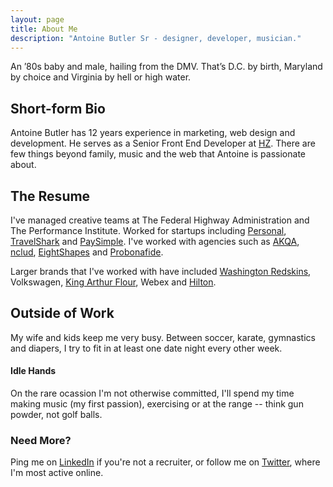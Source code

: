 ```yaml
---
layout: page
title: About Me
description: "Antoine Butler Sr - designer, developer, musician."
---
```


An ’80s baby and male, hailing from the DMV. That’s D.C. by birth, Maryland by choice and Virginia by hell or high water.

## Short-form Bio

Antoine Butler has 12 years experience in marketing, web design and development. He serves as a Senior Front End Developer at [HZ](http://hzdg.com). There are few things beyond family, music and the web that Antoine is passionate about.

## The Resume

I've managed creative teams at The Federal Highway Administration and The Performance Institute. Worked for startups including [Personal](http://personal.com), [TravelShark](http://travelshark.com) and [PaySimple](http://paysimple.com). I've worked with agencies such as [AKQA](http://akqa.com), [nclud](http://nclud.com), [EightShapes](http://eightshapes.com) and [Probonafide](http://probonafide.com).

Larger brands that I've worked with have included [Washington Redskins](http://www.hzdg.com/work/redskins/), Volkswagen, [King Arthur Flour](http://www.hzdg.com/work/king-arthur), Webex and [Hilton](http://hzdg.tumblr.com/post/63650525553/hilton-hotels-resorts-hilton-hotels-resorts).

## Outside of Work

My wife and kids keep me very busy. Between soccer, karate, gymnastics and diapers, I try to fit in at least one date night every other week.

#### Idle Hands

On the rare ocassion I'm not otherwise committed, I'll spend my time making music (my first passion), exercising or at the range -- think gun powder, not golf balls.

### Need More?

Ping me on [LinkedIn](http://www.linkedin.com/in/aebsr) if you're not a recruiter, or follow me on [Twitter](http://twitter.com/aebsr), where I'm most active online.
